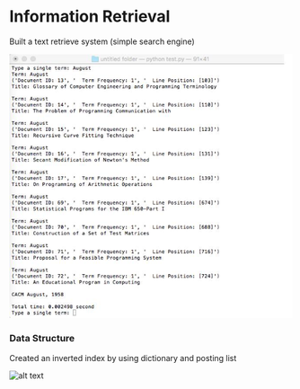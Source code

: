 # Information Retrieval

Built a text retrieve system (simple search engine)

![alt text](https://github.com/wing9413/Python_InformationRetrieval/blob/master/Pictures/result.png)


### Data Structure

Created an inverted index by using dictionary and posting list

![alt text](https://www.google.ca/url?sa=i&rct=j&q=&esrc=s&source=images&cd=&cad=rja&uact=8&ved=0ahUKEwiJ9uGB8bfVAhUMzIMKHaXoBU0QjRwIBw&url=http%3A%2F%2Fslideplayer.com%2Fslide%2F7827099%2F&psig=AFQjCNFbf2WUH4qxPHYIHeFUo8CYuxYuEA&ust=1501740296813106)

